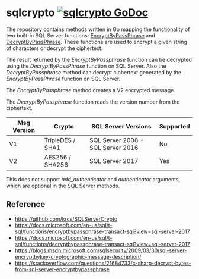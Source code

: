# sqlcrypto [![sqlcrypto GoDoc](https://img.shields.io/badge/reference-godoc-blue.svg?style=flat-square)](https://pkg.go.dev/github.com/howeyc/sqlcrypto?tab=doc)

The repository contains methods written in Go mapping the functionality of two
built-in SQL Server functions:
[EncryptByPassPhrase](https://docs.microsoft.com/en-us/sql/t-sql/functions/encryptbypassphrase-transact-sql?view=sql-server-2017)
and
[DecryptByPassPhrase](https://docs.microsoft.com/en-us/sql/t-sql/functions/decryptbypassphrase-transact-sql?view=sql-server-2017).
These functions are used to encrypt a given string of characters or decrypt the
ciphertext.

The result returned by the *EncryptByPassphrase* function
can be decrypted using the *DecryptByPassPhrase* function on SQL Server. Also the
*DecryptByPassphrase* method can decrypt
ciphertext generated by the *EncryptByPassPhrase* function on SQL Server. 

The *EncryptByPassphrase* method creates a V2 encrypted message.

The *DecryptByPassphrase* function reads the version number from the ciphertext.

| Msg Version   | Crypto           | SQL Server Versions               | Supported |
| ------------- | ---------------- | --------------------------------- | --------- |
| V1            | TripleDES / SHA1 | SQL Server 2008 - SQL Server 2016 |        No |
| V2            | AES256 / SHA256  | SQL Server 2017                   |       Yes |

This does not support *add_authenticator* and *authenticator* arguments, which are
optional in the SQL Server methods. 

## Reference
- https://github.com/krcs/SQLServerCrypto
- https://docs.microsoft.com/en-us/sql/t-sql/functions/encryptbypassphrase-transact-sql?view=sql-server-2017
- https://docs.microsoft.com/en-us/sql/t-sql/functions/decryptbypassphrase-transact-sql?view=sql-server-2017
- https://blogs.msdn.microsoft.com/sqlsecurity/2009/03/30/sql-server-encryptbykey-cryptographic-message-description/
- https://stackoverflow.com/questions/21684733/c-sharp-decrypt-bytes-from-sql-server-encryptbypassphrase
